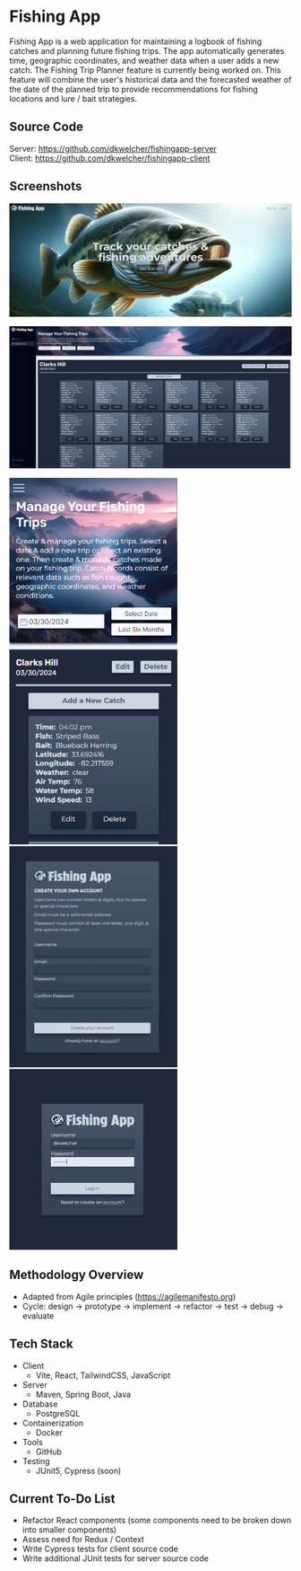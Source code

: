 # Fishing App

Fishing App is a web application for maintaining a logbook of fishing catches and planning future fishing trips. The app automatically generates time, geographic coordinates, and weather data when a user adds a new catch. The Fishing Trip Planner feature is currently being worked on. This feature will combine the user's historical data and the forecasted weather of the date of the planned trip to provide recommendations for fishing locations and lure / bait strategies.

## Source Code

Server: https://github.com/dkwelcher/fishingapp-server<br>
Client: https://github.com/dkwelcher/fishingapp-client

## Screenshots

![Screenshot of the Fishing App landing page hero for desktop that shows largemouth bass swimming in a lake with text describing the primary purpose of the application](/screenshots/fa-landingpage-hero-desktop.PNG?raw=true "Fishing App landing page hero section")

![Screenshot of the Fishing App manage trips dashboard view on desktop that shows fishery information and catch data for the user as well as buttons and inputs that allows the user to manage that data](/screenshots/fa-managetrips-desktop.PNG?raw=true "Fishing App manage trips dashboard view on desktop")

<div float="left">
    <img src="screenshots/fa-managetrips-mobile.PNG" width="300"/>
    <img src="screenshots/fa-signup.PNG" width="300"/>
    <img src="screenshots/fa-login.PNG" width="300" />
</div>

## Methodology Overview

- Adapted from Agile principles (https://agilemanifesto.org)
- Cycle: design -> prototype -> implement -> refactor -> test -> debug -> evaluate

## Tech Stack

- Client
  - Vite, React, TailwindCSS, JavaScript
- Server
  - Maven, Spring Boot, Java
- Database
  - PostgreSQL
- Containerization
  - Docker
- Tools
  - GitHub
- Testing
  - JUnit5, Cypress (soon)

## Current To-Do List

- Refactor React components (some components need to be broken down into smaller components)
- Assess need for Redux / Context
- Write Cypress tests for client source code
- Write additional JUnit tests for server source code
